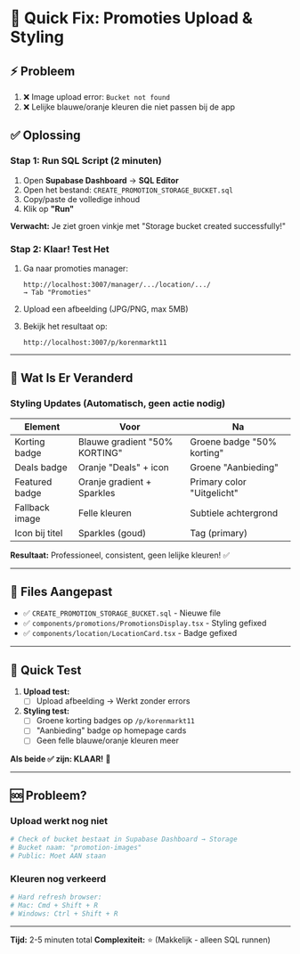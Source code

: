 # 🚀 Quick Fix: Promoties Upload & Styling

## ⚡ Probleem
1. ❌ Image upload error: `Bucket not found`
2. ❌ Lelijke blauwe/oranje kleuren die niet passen bij de app

## ✅ Oplossing

### Stap 1: Run SQL Script (2 minuten)

1. Open **Supabase Dashboard** → **SQL Editor**
2. Open het bestand: `CREATE_PROMOTION_STORAGE_BUCKET.sql`
3. Copy/paste de volledige inhoud
4. Klik op **"Run"**

**Verwacht:** Je ziet groen vinkje met "Storage bucket created successfully!"

### Stap 2: Klaar! Test Het

1. Ga naar promoties manager:
   ```
   http://localhost:3007/manager/.../location/.../
   → Tab "Promoties"
   ```

2. Upload een afbeelding (JPG/PNG, max 5MB)

3. Bekijk het resultaat op:
   ```
   http://localhost:3007/p/korenmarkt11
   ```

---

## 🎨 Wat Is Er Veranderd

### Styling Updates (Automatisch, geen actie nodig)

| Element | Voor | Na |
|---------|------|-----|
| Korting badge | Blauwe gradient "50% KORTING" | Groene badge "50% korting" |
| Deals badge | Oranje "Deals" + icon | Groene "Aanbieding" |
| Featured badge | Oranje gradient + Sparkles | Primary color "Uitgelicht" |
| Fallback image | Felle kleuren | Subtiele achtergrond |
| Icon bij titel | Sparkles (goud) | Tag (primary) |

**Resultaat:** Professioneel, consistent, geen lelijke kleuren! ✅

---

## 📝 Files Aangepast

- ✅ `CREATE_PROMOTION_STORAGE_BUCKET.sql` - Nieuwe file
- ✅ `components/promotions/PromotionsDisplay.tsx` - Styling gefixed
- ✅ `components/location/LocationCard.tsx` - Badge gefixed

---

## 🧪 Quick Test

1. **Upload test:**
   - [ ] Upload afbeelding → Werkt zonder errors

2. **Styling test:**
   - [ ] Groene korting badges op `/p/korenmarkt11`
   - [ ] "Aanbieding" badge op homepage cards
   - [ ] Geen felle blauwe/oranje kleuren meer

**Als beide ✅ zijn: KLAAR!** 🎉

---

## 🆘 Probleem?

### Upload werkt nog niet
```bash
# Check of bucket bestaat in Supabase Dashboard → Storage
# Bucket naam: "promotion-images"
# Public: Moet AAN staan
```

### Kleuren nog verkeerd
```bash
# Hard refresh browser:
# Mac: Cmd + Shift + R
# Windows: Ctrl + Shift + R
```

---

**Tijd:** 2-5 minuten total
**Complexiteit:** ⭐ (Makkelijk - alleen SQL runnen)

